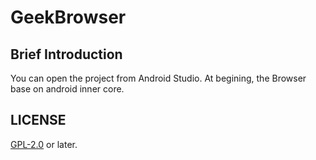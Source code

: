 # GeekBrowser


## Brief Introduction

You can open the project from Android Studio.
At begining, the Browser base on android inner core.


## LICENSE

[GPL-2.0](http://www.gnu.org/licenses/old-licenses/gpl-2.0.en.html) or later.